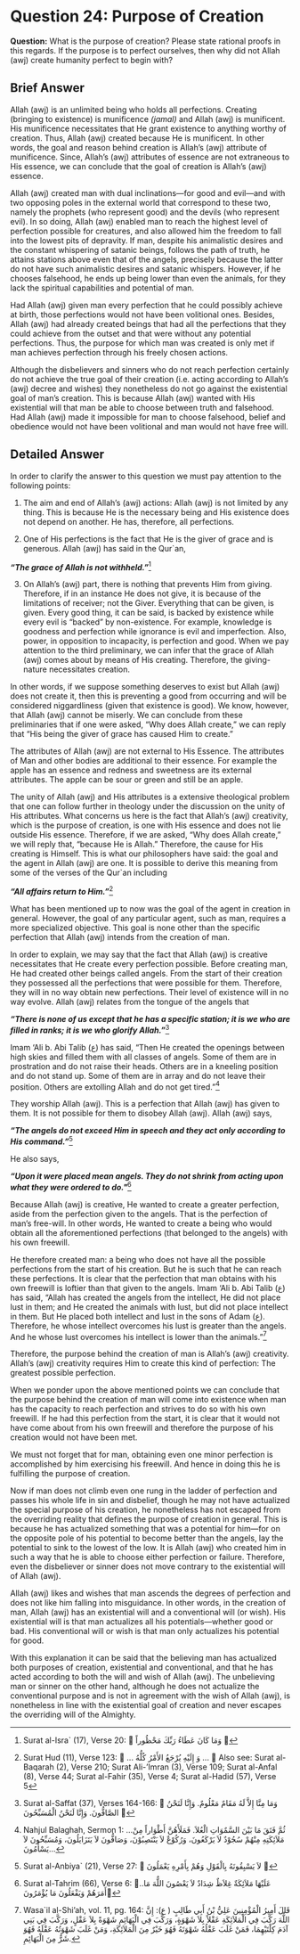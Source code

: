 Question 24: Purpose of Creation
================================

**Question:** What is the purpose of creation? Please state rational
proofs in this regards. If the purpose is to perfect ourselves, then why
did not Allah (awj) create humanity perfect to begin with?

Brief Answer
------------

Allah (awj) is an unlimited being who holds all perfections. Creating
(bringing to existence) is munificence *(jamal)* and Allah (awj) is
munificent. His munificence necessitates that He grant existence to
anything worthy of creation. Thus, Allah (awj) created because He is
munificent. In other words, the goal and reason behind creation is
Allah’s (awj) attribute of munificence. Since, Allah’s (awj) attributes
of essence are not extraneous to His essence, we can conclude that the
goal of creation is Allah’s (awj) essence.

Allah (awj) created man with dual inclinations—for good and evil—and
with two opposing poles in the external world that correspond to these
two, namely the prophets (who represent good) and the devils (who
represent evil). In so doing, Allah (awj) enabled man to reach the
highest level of perfection possible for creatures, and also allowed him
the freedom to fall into the lowest pits of depravity. If man, despite
his animalistic desires and the constant whispering of satanic beings,
follows the path of truth, he attains stations above even that of the
angels, precisely because the latter do not have such animalistic
desires and satanic whispers. However, if he chooses falsehood, he ends
up being lower than even the animals, for they lack the spiritual
capabilities and potential of man.

Had Allah (awj) given man every perfection that he could possibly
achieve at birth, those perfections would not have been volitional ones.
Besides, Allah (awj) had already created beings that had all the
perfections that they could achieve from the outset and that were
without any potential perfections. Thus, the purpose for which man was
created is only met if man achieves perfection through his freely chosen
actions.

Although the disbelievers and sinners who do not reach perfection
certainly do not achieve the true goal of their creation (i.e. acting
according to Allah’s (awj) decree and wishes) they nonetheless do not go
against the existential goal of man’s creation. This is because Allah
(awj) wanted with His existential will that man be able to choose
between truth and falsehood. Had Allah (awj) made it impossible for man
to choose falsehood, belief and obedience would not have been volitional
and man would not have free will.

Detailed Answer
---------------

In order to clarify the answer to this question we must pay attention to
the following points:

1. The aim and end of Allah’s (awj) actions: Allah (awj) is not limited
by any thing. This is because He is the necessary being and His
existence does not depend on another. He has, therefore, all
perfections.

2. One of His perfections is the fact that He is the giver of grace and
is generous. Allah (awj) has said in the Qur\`an,

***“The grace of Allah is not withheld.”***[^1]

3. On Allah’s (awj) part, there is nothing that prevents Him from
giving. Therefore, if in an instance He does not give, it is because of
the limitations of receiver; not the Giver. Everything that can be
given, is given. Every good thing, it can be said, is backed by
existence while every evil is “backed” by non-existence. For example,
knowledge is goodness and perfection while ignorance is evil and
imperfection. Also, power, in opposition to incapacity, is perfection
and good. When we pay attention to the third preliminary, we can infer
that the grace of Allah (awj) comes about by means of His creating.
Therefore, the giving-nature necessitates creation.

In other words, if we suppose something deserves to exist but Allah
(awj) does not create it, then this is preventing a good from occurring
and will be considered niggardliness (given that existence is good). We
know, however, that Allah (awj) cannot be miserly. We can conclude from
these preliminaries that if one were asked, “Why does Allah create,” we
can reply that “His being the giver of grace has caused Him to create.”

The attributes of Allah (awj) are not external to His Essence. The
attributes of Man and other bodies are additional to their essence. For
example the apple has an essence and redness and sweetness are its
external attributes. The apple can be sour or green and still be an
apple.

The unity of Allah (awj) and His attributes is a extensive theological
problem that one can follow further in theology under the discussion on
the unity of His attributes. What concerns us here is the fact that
Allah’s (awj) creativity, which is the purpose of creation, is one with
His essence and does not lie outside His essence. Therefore, if we are
asked, “Why does Allah create,” we will reply that, “because He is
Allah.” Therefore, the cause for His creating is Himself. This is what
our philosophers have said: the goal and the agent in Allah (awj) are
one. It is possible to derive this meaning from some of the verses of
the Qur\`an including 

***“All affairs return to Him.”***[^2]

What has been mentioned up to now was the goal of the agent in creation
in general. However, the goal of any particular agent, such as man,
requires a more specialized objective. This goal is none other than the
specific perfection that Allah (awj) intends from the creation of man.

In order to explain, we may say that the fact that Allah (awj) is
creative necessitates that He create every perfection possible. Before
creating man, He had created other beings called angels. From the start
of their creation they possessed all the perfections that were possible
for them. Therefore, they will in no way obtain new perfections. Their
level of existence will in no way evolve. Allah (awj) relates from the
tongue of the angels that

***“There is none of us except that he has a specific station; it is we
who are filled in ranks; it is we who glorify Allah.”***[^3]

Imam ‘Ali b. Abi Talib (ع) has said, “Then He created the openings
between high skies and filled them with all classes of angels. Some of
them are in prostration and do not raise their heads. Others are in a
kneeling position and do not stand up. Some of them are in array and do
not leave their position. Others are extolling Allah and do not get
tired.”[^4]

They worship Allah (awj). This is a perfection that Allah (awj) has
given to them. It is not possible for them to disobey Allah (awj). Allah
(awj) says,

***“The angels do not exceed Him in speech and they act only according
to His command.”***[^5] 

He also says,

***“Upon it were placed mean angels. They do not shrink from acting upon
what they were ordered to do."***[^6]

Because Allah (awj) is creative, He wanted to create a greater
perfection, aside from the perfection given to the angels. That is the
perfection of man’s free-will. In other words, He wanted to create a
being who would obtain all the aforementioned perfections (that belonged
to the angels) with his own freewill.

He therefore created man: a being who does not have all the possible
perfections from the start of his creation. But he is such that he can
reach these perfections. It is clear that the perfection that man
obtains with his own freewill is loftier than that given to the angels.
Imam ‘Ali b. Abi Talib (ع) has said, “Allah has created the angels from
the intellect, He did not place lust in them; and He created the animals
with lust, but did not place intellect in them. But He placed both
intellect and lust in the sons of Adam (ع). Therefore, he whose
intellect overcomes his lust is greater than the angels. And he whose
lust overcomes his intellect is lower than the animals.”[^7]

Therefore, the purpose behind the creation of man is Allah’s (awj)
creativity. Allah’s (awj) creativity requires Him to create this kind of
perfection: The greatest possible perfection.

When we ponder upon the above mentioned points we can conclude that the
purpose behind the creation of man will come into existence when man has
the capacity to reach perfection and strives to do so with his own
freewill. If he had this perfection from the start, it is clear that it
would not have come about from his own freewill and therefore the
purpose of his creation would not have been met.

We must not forget that for man, obtaining even one minor perfection is
accomplished by him exercising his freewill. And hence in doing this he
is fulfilling the purpose of creation.

Now if man does not climb even one rung in the ladder of perfection and
passes his whole life in sin and disbelief, though he may not have
actualized the special purpose of his creation, he nonetheless has not
escaped from the overriding reality that defines the purpose of creation
in general. This is because he has actualized something that was a
potential for him—for on the opposite pole of his potential to become
better than the angels, lay the potential to sink to the lowest of the
low. It is Allah (awj) who created him in such a way that he is able to
choose either perfection or failure. Therefore, even the disbeliever or
sinner does not move contrary to the existential will of Allah (awj).

Allah (awj) likes and wishes that man ascends the degrees of perfection
and does not like him falling into misguidance. In other words, in the
creation of man, Allah (awj) has an existential will and a conventional
will (or wish). His existential will is that man actualizes all his
potentials—whether good or bad. His conventional will or wish is that
man only actualizes his potential for good.

With this explanation it can be said that the believing man has
actualized both purposes of creation, existential and conventional, and
that he has acted according to both the will and wish of Allah (awj).
The unbelieving man or sinner on the other hand, although he does not
actualize the conventional purpose and is not in agreement with the wish
of Allah (awj), is nonetheless in line with the existential goal of
creation and never escapes the overriding will of the Almighty.

[^1]: Surat al-Isra\` (17), Verse 20:  وَمَا كَانَ عَطَاءُ رَبِّكَ
مَحْظُوراً 

[^2]: Surat Hud (11), Verse 123:  ... وَ إِلَيْهِ يُرْجَعُ الأَمْرُ
كُلُّهُ ...  Also see: Surat al-Baqarah (2), Verse 210; Surat
Ali-’Imran (3), Verse 109; Surat al-Anfal (8), Verse 44; Surat al-Fahir
(35), Verse 4; Surat al-Hadid (57), Verse 5

[^3]: Surat al-Saffat (37), Verses 164-166:  وَمَا مِنَّا إِلاَّ لَهُ
مَقَامٌ مَعْلُومٌ. وَإِنَّا لَنَحْنُ الصَّافُّونَ. وَإِنَّا لَنَحْنُ
الْمُسَبِّحُونَ 

[^4]: Nahjul Balaghah, Sermon 1: ...ثُمَّ فَتَقَ مَا بَيْنَ السَّمٌوَاتِ
الْعُلاَ. فَمَلَأَهُنَّ أَطْوَاراً مِنْ مَلاَئِكَتِهِ مِنْهُمْ سُجُوْدٌ
لاَ يَرْكَعُونَ، وَرُكُوْعٌ لاَ يَنْتَصِبُوْنَ، وَصَافُّونَ لاَ
يَتَزَايَلُونَ، وَمُسَبِّحُونَ لاَ يَسْأَمُونَ...

[^5]: Surat al-Anbiya\` (21), Verse 27:  لاَ يَسْبِقُونَهُ بِالْقَوْلِ
وَهُمْ بِأَمْرِهِ يَعْمَلُونَ 

[^6]: Surat al-Tahrim (66), Verse 6: ..عَلَيْهَا مَلاَئِكَةٌ غِلاَظٌ
شِدَادٌ لاَ يَعْصُونَ اللٌّهَ مَا أَمَرَهُمْ وَيَفْعَلُونَ مَا
يُؤْمَرُونَ

[^7]: Wasa\`il al-Shi’ah, vol. 11, pg. 164: قَالَ أَمِيرُ الْمُؤْمِنِينَ
عَلِيُّ بْنُ أَبِي طَالِبٍ ( ع): إِنَّ اللٌّهَ رَكَّبَ فِي
الْمَلاَئِكَةِ عَقْلاً بِلاَ شَهْوَةٍ، وَرَكَّبَ فِي الْبَهَائِمِ
شَهْوَةً بِلاَ عَقْلٍ، وَرَكَّبَ فِي بَنِي آدَمَ كِلْتَيْهِمَا، فَمَنْ
غَلَبَ عَقْلُهُ شَهْوَتَهُ فَهُوَ خَيْرٌ مِنَ الْمَلاَئِكَةِ، وَمَنْ
غَلَبَ شَهْوَتُهُ عَقْلَهُ فَهُوَ شَرٌّ مِنَ الْبَهَائِمِ.


